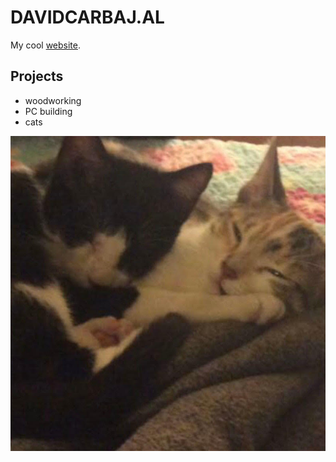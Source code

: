 # DAVIDCARBAJ.AL

My cool [website](https://davidcarbaj.al).

## Projects

- woodworking
- PC building
- cats

![My cats](./chipsnsalsa.jpg)
